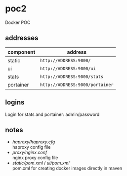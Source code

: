 # poc2
Docker POC

## addresses

| component | address |
| ---       | --- |
|static     | `http://ADDRESS:9000/` |
|ui         | `http://ADDRESS:9000/ui` |
|stats      | `http://ADDRESS:9000/stats` | 
|portainer  | `http://ADDRESS:9000/portainer` |

## logins

Login for stats and portainer: admin/password

## notes

* *haproxy/haproxy.cfg*  
  haproxy config file
* *proxy/nginx.conf*  
  nginx proxy config file
* *static/pom.xml* / *ui/pom.xml*  
  pom.xml for creating docker images directly in maven
